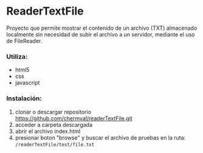 # ReaderTextFile
Proyecto que permite mostrar el contenido de un archivo (TXT) almacenado localmente sin necesidad de subir el archivo a un servidor, mediante el uso de FileReader. 

### Utiliza: 
- html5
- css
- javascript

### Instalación:
1. clonar o descargar repositorio https://github.com/chermval/readerTextFile.git
2. acceder a carpeta descargada
3. abrir el archivo index.html
4. presionar boton "browse" y buscar el archivo de pruebas en la ruta: `/readerTextFile/test/file.txt`
